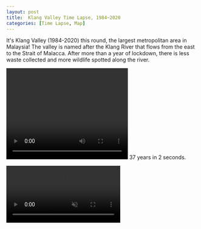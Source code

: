```yaml
---
layout: post
title:  Klang Valley Time Lapse, 1984~2020
categories: [Time Lapse, Map]
---
```


It's Klang Valley (1984-2020) this round, the largest metropolitan area in Malaysia! The valley is named after the Klang River that flows from the east to the Strait of Malacca. After more than a year of lockdown, there is less waste collected and more wildlife spotted along the river.

<video width="320" height="240" controls>
  <source src="../images/KlangValley.mp4" type="video/mp4">
</video>
37 years in 2 seconds.

<video src="../images/KlangValley.mp4" autoplay muted loop></video>

<style>
    video {
        object-fit: cover
    }
</style>